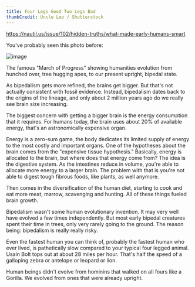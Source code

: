 ```yaml
---
title: Four Legs Good Two Legs Bad
thumbCredit: Uncle Leo / Shutterstock
---
```


https://nautil.us/issue/102/hidden-truths/what-made-early-humans-smart

You've probably seen this photo before:

![image](https://static.nautil.us/18541_6a1eb08082e599be20b641013fb8901c.png)


The famous "March of Progress" showing humanities evolution from hunched over, tree hugging apes, to our present upright, bipedal state.

As bipedalism gets more refined, the brains get bigger. But that's not actually consistent with fossil evidence. Instead, bipedalism dates back to the origins of the lineage, and only about 2 million years ago do we really see brain size increasing.

The biggest concern with getting a bigger brain is the energy consumption that it requires. For humans today, the brain uses about 20% of available energy, that's an astronomically expensive organ.

Energy is a zero-sum game, the body dedicates its limited supply of energy to the most costly and important organs. One of the hypotheses about the brain comes from the "expensive tissue hypothesis." Basically, energy is allocated to the brain, but where does that energy come from? The idea is the digestive system. As the intestines reduce in volume, you're able to allocate more energy to a larger brain. The problem with that is you're not able to digest tough fibrous foods, like plants, as well anymore.

Then comes in the diversification of the human diet, starting to cook and eat more meat, marrow, scavenging and hunting. All of these things fueled brain growth.

Bipedalism wasn't some human evolutionary invention. It may very well have evolved a few times independently. But most early bipedal creatures spent their time in trees, only very rarely going to the ground. The reason being: bipedalism is really really risky.

Even the fastest human you can think of, probably the fastest human who ever lived, is pathetically slow compared to your typical four legged animal. Usain Bolt tops out at about 28 miles per hour. That's half the speed of a galloping zebra or antelope or leopard or lion.

Human beings didn't evolve from hominins that walked on all fours like a Gorilla. We evolved from ones that were already upright.

